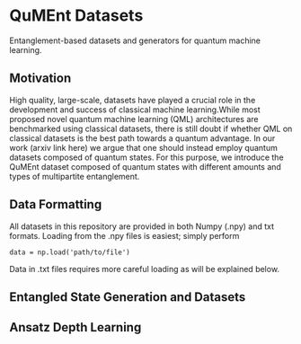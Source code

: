 # QuMEnt Datasets
Entanglement-based datasets and generators for quantum machine learning.

## Motivation
High quality, large-scale, datasets have played a crucial role in the development and success of classical machine learning.While most proposed novel 
quantum machine learning (QML) architectures are benchmarked using classical datasets, 
there is still doubt if whether QML on classical datasets is the best path towards a quantum advantage. In our work (arxiv link here) we argue that one should 
instead employ  quantum datasets composed of quantum states. For this purpose, we introduce the QuMEnt dataset composed of quantum states with 
different amounts and types of multipartite entanglement.

## Data Formatting

All datasets in this repository are provided in both Numpy (.npy) and txt formats. Loading from the .npy files is easiest; simply perform

`data = np.load('path/to/file')`

Data in .txt files requires more careful loading as will be explained below.

## Entangled State Generation and Datasets

## Ansatz Depth Learning
